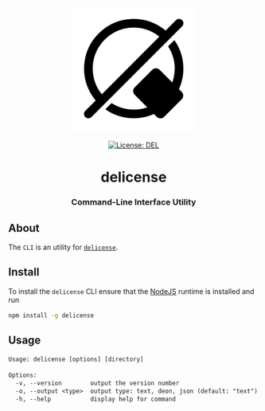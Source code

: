 <p align="center">
    <img src="https://raw.githubusercontent.com/ly3xqhl8g9/delicense/master/about/identity/delicense-logo.png" height="250px">
    <br />
    <br />
    <a target="_blank" href="https://github.com/ly3xqhl8g9/delicense/blob/master/LICENSE">
        <img src="https://img.shields.io/badge/license-DEL-blue.svg?colorB=1380C3&style=for-the-badge" alt="License: DEL">
    </a>
</p>



<h1 align="center">
    delicense
</h1>


<h3 align="center">
    Command-Line Interface Utility
</h3>



## About

The `CLI` is an utility for [`delicense`](https://github.com/ly3xqhl8g9/delicense).



## Install

To install the `delicense` CLI ensure that the [NodeJS](https://nodejs.org) runtime is installed and run

``` bash
npm install -g delicense
```



## Usage

```
Usage: delicense [options] [directory]

Options:
  -v, --version        output the version number
  -o, --output <type>  output type: text, deon, json (default: "text")
  -h, --help           display help for command
```
